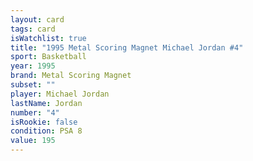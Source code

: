 ```yaml
---
layout: card
tags: card
isWatchlist: true
title: "1995 Metal Scoring Magnet Michael Jordan #4"
sport: Basketball
year: 1995
brand: Metal Scoring Magnet
subset: ""
player: Michael Jordan
lastName: Jordan
number: "4"
isRookie: false
condition: PSA 8
value: 195
---
```

